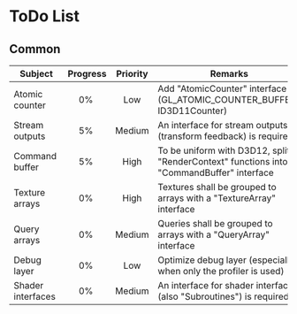 
ToDo List
=========

Common
------

| Subject | Progress | Priority | Remarks |
|---------|:--------:|:--------:|---------|
| Atomic counter | 0% | Low | Add "AtomicCounter" interface (GL_ATOMIC_COUNTER_BUFFER, ID3D11Counter) |
| Stream outputs | 5% | Medium | An interface for stream outputs (transform feedback) is required |
| Command buffer | 5% | High | To be uniform with D3D12, split "RenderContext" functions into a "CommandBuffer" interface |
| Texture arrays | 0% | High | Textures shall be grouped to arrays with a "TextureArray" interface |
| Query arrays | 0% | Medium | Queries shall be grouped to arrays with a "QueryArray" interface |
| Debug layer | 0% | Low | Optimize debug layer (especially when only the profiler is used) |
| Shader interfaces | 0% | Medium | An interface for shader interfaces (also "Subroutines") is required |
